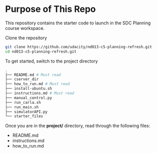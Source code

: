 # Purpose of This Repo

This repository contains the starter code to launch in the SDC Planning course workspace. 

Clone the repository

```bash
git clone https://github.com/udacity/nd013-c5-planning-refresh.git
cd nd013-c5-planning-refresh.git
```

To get started, switch to the project directory

```bash
.
├── README.md # Must read
├── cserver_dir
├── how_to_run.md # Must read
├── install-ubuntu.sh
├── instructions.md # Must read
├── manual_control.py
├── run_carla.sh
├── run_main.sh
├── simulatorAPI.py
└── starter_files
```


Once you are in the **project/** directory, read through the following files:
- README.md
- instructions.md
- how_to_run.md